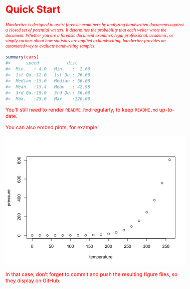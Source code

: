 
<!-- README.md is generated from README.Rmd. Please edit that file -->
<style type="text/css">
  body{
  font-size: 12pt;
  color: red
}
</style>

# Quick Start

<!-- badges: start -->
<!-- badges: end -->
<p style="font-family: times, serif; font-size:11pt; font-style:italic">
Handwriter is designed to assist forensic examiners by analyzing
handwritten documents against a closed set of potential writers. It
determines the probability that each writer wrote the document. Whether
you are a forensic document examiner, legal professional, academic, or
simply curious about how statistics are applied to handwriting,
handwriter provides an automated way to evaluate handwriting samples.
</p>

``` r
summary(cars)
#>      speed           dist       
#>  Min.   : 4.0   Min.   :  2.00  
#>  1st Qu.:12.0   1st Qu.: 26.00  
#>  Median :15.0   Median : 36.00  
#>  Mean   :15.4   Mean   : 42.98  
#>  3rd Qu.:19.0   3rd Qu.: 56.00  
#>  Max.   :25.0   Max.   :120.00
```

You’ll still need to render `README.Rmd` regularly, to keep `README.md`
up-to-date.

You can also embed plots, for example:

![](readme_files/figure-gfm/pressure-1.png)<!-- -->

In that case, don’t forget to commit and push the resulting figure
files, so they display on GitHub.
